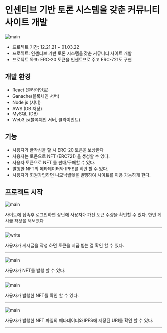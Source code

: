 # 인센티브 기반 토론 시스템을 갖춘 커뮤니티 사이트 개발

![main](https://blockchain-crypto313.s3.ap-northeast-2.amazonaws.com/blog-image/labPicture/lab2Main.png)


- 프로젝트 기간: 12.21.21 ~ 01.03.22
- 프로젝트: 인센티브 기반 토론 시스템을 갖춘 커뮤니티 사이트 개발
- 프로젝트 목표: ERC-20 토큰을 인센트브로 주고 ERC-721도 구현

## 개발 환경

- React (클라이언트)
- Ganache(블록체인 서버)
- Node js (서버)
- AWS (DB 저장)
- MySQL (DB)
- Web3.js(블록체인 서버, 클라이언트)

## 기능

- 사용자가 글작성을 할 시 ERC-20 토큰을 보상한다
- 사용자는 토큰으로 NFT (ERC721) 을 생성할 수 있다.
- 사용자 토큰으로 NFT 를 판매/구매할 수 있다.
- 발행한 NFT의 메타데이터와 IPFS를 확인 할 수 있다.
- 사용자가 회원가입하면 니모닉월렛을 발행하여 사이트를 이용 가능하게 한다.

## 프로젝트 시작

![main](https://blockchain-crypto313.s3.ap-northeast-2.amazonaws.com/blog-image/labPicture/lab2First.png)

사이트에 접속후 로그인하면 상단에 사용자가 가진 토큰 수량을 확인할 수 있다. 한번 게시글 작성을 해보겠다.

---

![write](https://blockchain-crypto313.s3.ap-northeast-2.amazonaws.com/blog-image/labPicture/lab2Write.gif)

사용자가 게시글을 작성 하면 토큰을 지급 받는 걸 확인 할 수 있다.

---

![main](https://blockchain-crypto313.s3.ap-northeast-2.amazonaws.com/blog-image/labPicture/lab2NFT.gif)

사용자가 NFT를 발행 할 수 있다.

---

![main](https://blockchain-crypto313.s3.ap-northeast-2.amazonaws.com/blog-image/labPicture/lab2Mypage.gif)

사용자가 발행한 NFT를 확인 할 수 있다.

---

![main](https://blockchain-crypto313.s3.ap-northeast-2.amazonaws.com/blog-image/labPicture/lab2IPFS.gif)

사용자가 발행한 NFT 파일의 메타데이터와 IPFS에 저장된 URI를 확인 할 수 있다.

---
